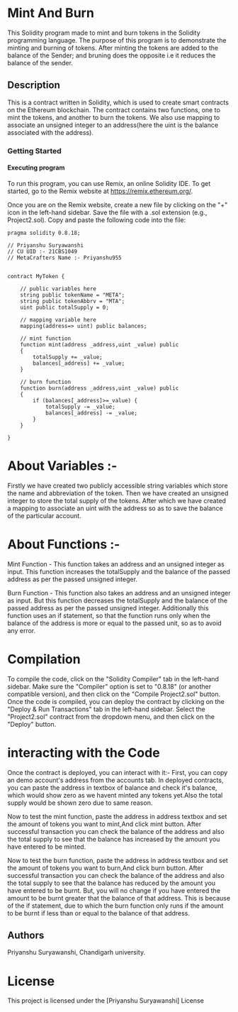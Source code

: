 # Mint And Burn
This Solidity program made to mint and burn tokens in the Solidity programming language. The purpose of this program is to demonstrate the minting and burning of tokens. After minting the tokens are added to the balance of the Sender;
and bruning does the opposite i.e it reduces the balance of the sender.

## Description
This is a contract written in Solidity, which is used to create smart contracts on the Ethereum blockchain. The contract contains two functions, one to mint the tokens, and another to burn the tokens. We also use mapping to associate an unsigned integer to an address(here the uint is the balance associated with the address).

### Getting Started
#### Executing program
To run this program, you can use Remix, an online Solidity IDE. To get started, go to the Remix website at https://remix.ethereum.org/.

Once you are on the Remix website, create a new file by clicking on the "+" icon in the left-hand sidebar. Save the file with a .sol extension (e.g., Project2.sol). Copy and paste the following code into the file:

``` // SPDX-License-Identifier: MIT
pragma solidity 0.8.18;

// Priyanshu Suryawanshi 
// CU UID :- 21CBS1049
// MetaCrafters Name :- Priyanshu955


contract MyToken {

    // public variables here
    string public tokenName = "META"; 
    string public tokenAbbrv = "MTA"; 
    uint public totalSupply = 0; 

    // mapping variable here
    mapping(address=> uint) public balances;

    // mint function
    function mint(address _address,uint _value) public 
    {
        totalSupply += _value;
        balances[_address] += _value;
    }

    // burn function
    function burn(address _address,uint _value) public 
    {
        if (balances[_address]>=_value) {
            totalSupply -= _value;
            balances[_address] -= _value;
        }
    }

}
```
# About Variables :- 
Firstly we have created two publicly accessible string variables which store the name and abbreviation of the token.
Then we have created an unsigned integer to store the total supply of the tokens.
After which we have created a mapping to associate an uint with the address so as to save the balance of the particular account.

# About Functions :-
Mint Function -
This function takes an address and an unsigned integer as input.
This function increases the totalSupply and the balance of the passed address as per the passed unsigned integer.

Burn Function -
This function also takes an address and an unsigned integer as input.
But this function decreases the totalSupply and the balance of the passed address as per the passed unsigned integer.
Additionally this function uses an if statement, so that the function runs only when the balance of the address is more or equal to the passed unit, so as to avoid any error.

# Compilation
To compile the code, click on the "Solidity Compiler" tab in the left-hand sidebar. Make sure the "Compiler" option is set to "0.8.18" (or another compatible version), and then click on the "Compile Project2.sol" button.
Once the code is compiled, you can deploy the contract by clicking on the "Deploy & Run Transactions" tab in the left-hand sidebar. Select the "Project2.sol" contract from the dropdown menu, and then click on the "Deploy" button.

# interacting with the Code
Once the contract is deployed, you can interact with it:-
First, you can copy an demo account's address from the accounts tab.
In deployed contracts, you can paste the address in textbox of balance and check it's balance, which would show zero as we havent minted any tokens yet.Also the total supply would be shown zero due to same reason.


Now to test the mint function, paste the address in address textbox and set the amount of tokens you want to mint,And click mint button. After successful transaction you can check the balance of the address and also the total supply to see that the balance has increased by the amount you have entered to be minted. 

Now to test the burn function, paste the address in address textbox and set the amount of tokens you want to burn,And click burn button. After successful transaction you can check the balance of the address and also the total supply to see that the balance has reduced by the amount you have entered to be burnt.
But, you will no change if you have entered the amount to be burnt greater that the balance of that address. This is because of the if statement, due to which the burn function only runs if the amount to be burnt if less than or equal to the balance of that address.

## Authors
Priyanshu Suryawanshi, Chandigarh university.  

# License
This project is licensed under the [Priyanshu Suryawanshi] License
